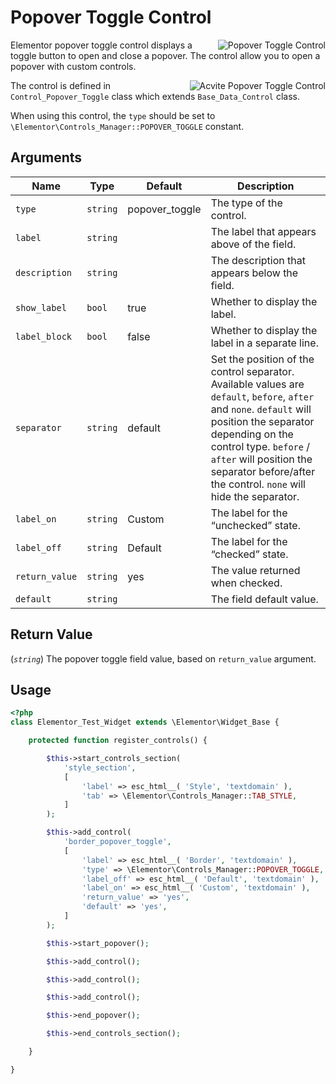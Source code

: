 # Popover Toggle Control

<img :src="$withBase('/assets/img/controls/control-popover-toggle.png')" alt="Popover Toggle Control" style="float: right;">

Elementor popover toggle control displays a toggle  button to open and close a popover. The control allow you to open a popover with custom controls.

<img :src="$withBase('/assets/img/controls/control-popover-toggle-active.png')" alt="Acvite Popover Toggle Control" style="float: right;">

The control is defined in `Control_Popover_Toggle` class which extends `Base_Data_Control` class.

When using this control, the `type` should be set to `\Elementor\Controls_Manager::POPOVER_TOGGLE` constant.

## Arguments

<table>
	<thead>
		<tr>
			<th>Name</th>
			<th>Type</th>
			<th>Default</th>
			<th>Description</th>
		</tr>
	</thead>
	<tbody>
		<tr>
			<td><code>type</code></td>
			<td><code>string</code></td>
			<td>popover_toggle</td>
			<td>The type of the control.</td>
		</tr>
		<tr>
			<td><code>label</code></td>
			<td><code>string</code></td>
			<td></td>
			<td>The label that appears above of the field.</td>
		</tr>
		<tr>
			<td><code>description</code></td>
			<td><code>string</code></td>
			<td></td>
			<td>The description that appears below the field.</td>
		</tr>
		<tr>
			<td><code>show_label</code></td>
			<td><code>bool</code></td>
			<td>true</td>
			<td>Whether to display the label.</td>
		</tr>
		<tr>
			<td><code>label_block</code></td>
			<td><code>bool</code></td>
			<td>false</td>
			<td>Whether to display the label in a separate line.</td>
		</tr>
		<tr>
			<td><code>separator</code></td>
			<td><code>string</code></td>
			<td>default</td>
			<td>Set the position of the control separator. Available values are <code>default</code>, <code>before</code>, <code>after</code> and <code>none</code>. <code>default</code> will position the separator depending on the control type. <code>before</code> / <code>after</code> will position the separator before/after the control. <code>none</code> will hide the separator.</td>
		</tr>
		<tr>
			<td><code>label_on</code></td>
			<td><code>string</code></td>
			<td>Custom</td>
			<td>The label for the “unchecked” state.</td>
		</tr>
		<tr>
			<td><code>label_off</code></td>
			<td><code>string</code></td>
			<td>Default</td>
			<td>The label for the “checked” state.</td>
		</tr>
		<tr>
			<td><code>return_value</code></td>
			<td><code>string</code></td>
			<td>yes</td>
			<td>The value returned when checked.</td>
		</tr>
		<tr>
			<td><code>default</code></td>
			<td><code>string</code></td>
			<td></td>
			<td>The field default value.</td>
		</tr>
	</tbody>
</table>

## Return Value

(_`string`_) The popover toggle field value, based on `return_value` argument.

## Usage

```php {14-24,26,34}
<?php
class Elementor_Test_Widget extends \Elementor\Widget_Base {

	protected function register_controls() {

		$this->start_controls_section(
			'style_section',
			[
				'label' => esc_html__( 'Style', 'textdomain' ),
				'tab' => \Elementor\Controls_Manager::TAB_STYLE,
			]
		);

		$this->add_control(
			'border_popover_toggle',
			[
				'label' => esc_html__( 'Border', 'textdomain' ),
				'type' => \Elementor\Controls_Manager::POPOVER_TOGGLE,
				'label_off' => esc_html__( 'Default', 'textdomain' ),
				'label_on' => esc_html__( 'Custom', 'textdomain' ),
				'return_value' => 'yes',
				'default' => 'yes',
			]
		);

		$this->start_popover();

		$this->add_control();

		$this->add_control();

		$this->add_control();

		$this->end_popover();

		$this->end_controls_section();

	}

}
```
